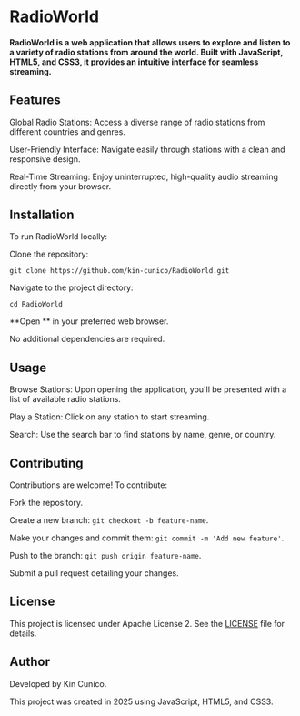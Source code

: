 # RadioWorld

#### RadioWorld is a web application that allows users to explore and listen to a variety of radio stations from around the world. Built with JavaScript, HTML5, and CSS3, it provides an intuitive interface for seamless streaming.

## Features

Global Radio Stations: Access a diverse range of radio stations from different countries and genres.

User-Friendly Interface: Navigate easily through stations with a clean and responsive design.

Real-Time Streaming: Enjoy uninterrupted, high-quality audio streaming directly from your browser.

## Installation

To run RadioWorld locally:

Clone the repository:

```git clone https://github.com/kin-cunico/RadioWorld.git```

Navigate to the project directory:

```cd RadioWorld```

**Open ** in your preferred web browser.

No additional dependencies are required.

## Usage

Browse Stations: Upon opening the application, you'll be presented with a list of available radio stations.

Play a Station: Click on any station to start streaming.

Search: Use the search bar to find stations by name, genre, or country.

## Contributing

Contributions are welcome! To contribute:

Fork the repository.

Create a new branch: ```git checkout -b feature-name```.

Make your changes and commit them: ```git commit -m 'Add new feature'```.

Push to the branch: ```git push origin feature-name```.

Submit a pull request detailing your changes.

## License

This project is licensed under Apache License 2. See the [LICENSE](LICENSE) file for details.

## Author

Developed by Kin Cunico.

This project was created in 2025 using JavaScript, HTML5, and CSS3.
